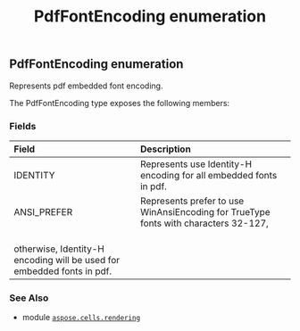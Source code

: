 ﻿---
title: PdfFontEncoding enumeration
second_title: Aspose.Cells for Python via .NET API References
description: 
type: docs
weight: 230
url: /aspose.cells.rendering/pdffontencoding/
is_root: false
---

## PdfFontEncoding enumeration

Represents pdf embedded font encoding.



The PdfFontEncoding type exposes the following members:

### Fields
| Field | Description |
| :- | :- |
| IDENTITY | Represents use Identity-H encoding for all embedded fonts in pdf. |
| ANSI_PREFER | Represents prefer to use WinAnsiEncoding for TrueType fonts with characters 32-127,<br/>otherwise, Identity-H encoding will be used for embedded fonts in pdf. |



### See Also
* module [`aspose.cells.rendering`](..)
